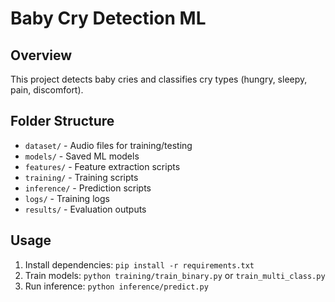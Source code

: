 # Baby Cry Detection ML

## Overview
This project detects baby cries and classifies cry types (hungry, sleepy, pain, discomfort).

## Folder Structure
- `dataset/` - Audio files for training/testing
- `models/` - Saved ML models
- `features/` - Feature extraction scripts
- `training/` - Training scripts
- `inference/` - Prediction scripts
- `logs/` - Training logs
- `results/` - Evaluation outputs

## Usage
1. Install dependencies: `pip install -r requirements.txt`
2. Train models: `python training/train_binary.py` or `train_multi_class.py`
3. Run inference: `python inference/predict.py`

